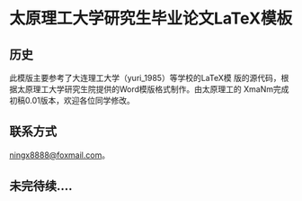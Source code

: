 # 太原理工大学研究生毕业论文LaTeX模板 

历史 
----------

此模版主要参考了大连理工大学（yuri_1985）等学校的LaTeX模
版的源代码，根据太原理工大学研究生院提供的Word模版格式制作。由太原理工的
XmaNm完成初稿0.01版本，欢迎各位同学修改。



联系方式
----------

ningx8888@foxmail.com。


未完待续....
-----------
